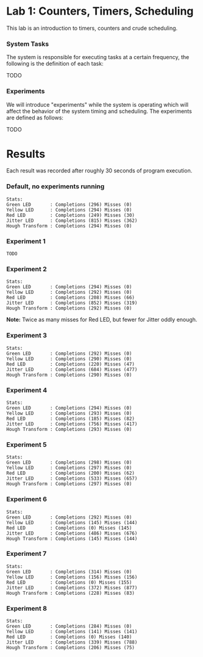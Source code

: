 # Lab 1: Counters, Timers, Scheduling

This lab is an introduction to timers, counters and crude scheduling.

### System Tasks

The system is responsible for executing tasks at a certain frequency, the following is the definition of each task:

TODO

### Experiments

We will introduce "experiments" while the system is operating which will affect the behavior of the system timing and scheduling. The experiments are defined as follows:

TODO

# Results

Each result was recorded after roughly 30 seconds of program execution.

### Default, no experiments running

```
Stats:
Green LED       : Completions (296) Misses (0)
Yellow LED      : Completions (294) Misses (0)
Red LED         : Completions (249) Misses (30)
Jitter LED      : Completions (815) Misses (362)
Hough Transform : Completions (294) Misses (0)
```

### Experiment 1

```
TODO
```

### Experiment 2

```
Stats:
Green LED       : Completions (294) Misses (0)
Yellow LED      : Completions (292) Misses (0)
Red LED         : Completions (208) Misses (66)
Jitter LED      : Completions (852) Misses (319)
Hough Transform : Completions (292) Misses (0)
```

**Note:** Twice as many misses for Red LED, but fewer for Jitter oddly enough.

### Experiment 3

```
Stats:
Green LED       : Completions (292) Misses (0)
Yellow LED      : Completions (290) Misses (0)
Red LED         : Completions (220) Misses (47)
Jitter LED      : Completions (684) Misses (477)
Hough Transform : Completions (290) Misses (0)
```

### Experiment 4

```
Stats:
Green LED       : Completions (294) Misses (0)
Yellow LED      : Completions (293) Misses (0)
Red LED         : Completions (185) Misses (82)
Jitter LED      : Completions (756) Misses (417)
Hough Transform : Completions (293) Misses (0)
```

### Experiment 5

```
Stats:
Green LED       : Completions (298) Misses (0)
Yellow LED      : Completions (297) Misses (0)
Red LED         : Completions (200) Misses (62)
Jitter LED      : Completions (533) Misses (657)
Hough Transform : Completions (297) Misses (0)
```

### Experiment 6

```
Stats:
Green LED       : Completions (292) Misses (0)
Yellow LED      : Completions (145) Misses (144)
Red LED         : Completions (0) Misses (145)
Jitter LED      : Completions (486) Misses (676)
Hough Transform : Completions (145) Misses (144)
```

### Experiment 7

```
Stats:
Green LED       : Completions (314) Misses (0)
Yellow LED      : Completions (156) Misses (156)
Red LED         : Completions (0) Misses (155)
Jitter LED      : Completions (372) Misses (877)
Hough Transform : Completions (228) Misses (83)
```

### Experiment 8

```
Stats:
Green LED       : Completions (284) Misses (0)
Yellow LED      : Completions (141) Misses (141)
Red LED         : Completions (0) Misses (140)
Jitter LED      : Completions (339) Misses (788)
Hough Transform : Completions (206) Misses (75)
```
